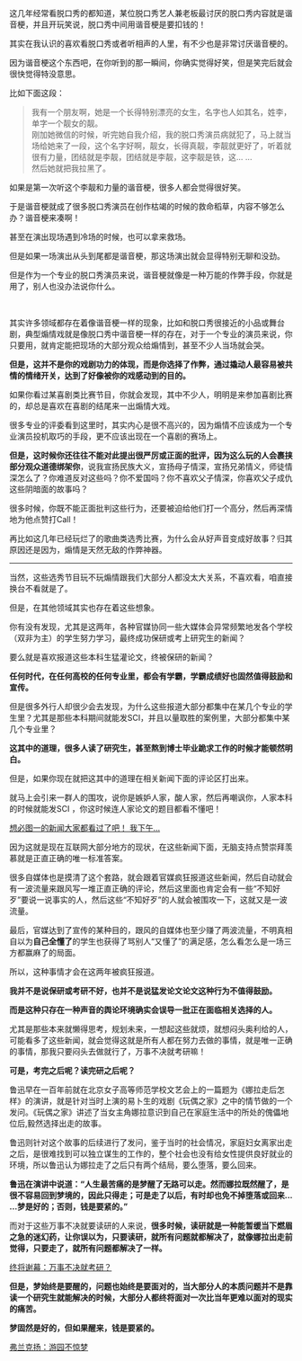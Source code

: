 <p data-pid="8Ypcb3Uf">这几年经常看脱口秀的都知道，某位脱口秀艺人兼老板最讨厌的脱口秀内容就是谐音梗，并且开玩笑说，脱口秀中间用谐音梗是要扣钱的！</p><p data-pid="Pqc4V4nY">其实在我认识的喜欢看脱口秀或者听相声的人里，有不少也是非常讨厌谐音梗的。</p><p data-pid="vEZxC-rE">因为谐音梗这个东西吧，在你听到的那一瞬间，你确实觉得好笑，但是笑完后就会很快觉得特没意思。</p><p data-pid="TIjy5BoB">比如下面这段：</p><blockquote data-pid="m_fl0WIZ">我有一个朋友啊，她是一个长得特别漂亮的女生，名字也人如其名，姓李，单字一个靓女的靓。<br>刚加她微信的时候，听完她自我介绍，我的脱口秀演员病就犯了，马上就当场给她来了一段，这个名字好啊，靓女，长得真靓，李靓就更好了，听着就很有力量，团结就是李靓，团结就是李靓，这李靓是铁，这... ...<br>然后她就把我拉黑了。</blockquote><p data-pid="StUl63il">如果是第一次听这个李靓和力量的谐音梗，很多人都会觉得很好笑。</p><p data-pid="hn9Mxtkc">于是谐音梗就成了很多脱口秀演员在创作枯竭的时候的救命稻草，内容不够怎么办？谐音梗来凑啊！</p><p data-pid="_MCHJJHP">甚至在演出现场遇到冷场的时候，也可以拿来救场。</p><p data-pid="DpMik1sW">但是如果一场演出从头到尾都是谐音梗，那这场演出就会显得特别无聊和没劲。</p><p data-pid="e3VGGGd6">但是作为一个专业的脱口秀演员来说，谐音梗就像是一种万能的作弊手段，你就是用了，别人也没办法说你什么。</p><p><br></p><p data-pid="pt_9PK9X">其实许多领域都存在着像谐音梗一样的现象，比如和脱口秀很接近的小品或舞台剧，典型煽情戏就是像脱口秀中谐音梗一样的存在，对于一个专业的演员来说，你只要用，就肯定能把现场的大部分观众给煽情到，甚至不少人当场就会哭。</p><p data-pid="MYH0A8d4"><b>但是，这并不是你的戏剧功力的体现，而是你选择了作弊，通过撬动人最容易被共情的情绪开关，达到了好像被你的戏感动到的目的。</b></p><p data-pid="kae0NteF">如果你看过某喜剧类比赛节目，你就会发现，其中不少人，明明是来参加喜剧比赛的，却总是喜欢在喜剧的结尾来一出煽情大戏。</p><p data-pid="I2Mt4t_9">很多专业的评委看到这里时，其实内心是很不高兴的，因为煽情不应该成为一个专业演员投机取巧的手段，更不应该出现在一个喜剧的赛场上。</p><p data-pid="MJ_HpSTF"><b>但是，这时候你还往往不能对此提出很严厉或正面的批评，因为这么玩的人会裹挟部分观众道德绑架你</b>，说我宣扬民族大义，宣扬母子情深，宣扬兄弟情义，师徒情深怎么了？你难道反对这些吗？你不爱国吗？你不喜欢父子情深，你喜欢父子成仇这些阴暗面的故事吗？</p><p data-pid="fx24W9zn">很多时候，你既不能正面批判这些行为，还要被迫给他们打一个高分，然后再深情地为他点赞打Call！</p><p data-pid="-osrxJIO">再比如这几年已经玩烂了的歌曲类选秀比赛，为什么会从好声音变成好故事？归其原因还是因为，煽情是天然无敌的作弊神器。</p><hr><p data-pid="ra2vcOiU">当然，这些选秀节目玩不玩煽情跟我们大部分人都没太大关系，不喜欢看，咱直接换台不看就是了。</p><p data-pid="2FI99ukh">但是，在其他领域其实也存在着这些想象。</p><p data-pid="WNP5hNB0">你有没有发现，尤其是这两年，各种官媒协同一些大媒体会异常频繁地发各个学校（双非为主）的学生努力学习，最终成功保研或考上研究生的新闻？</p><p data-pid="iIrADoqC">要么就是喜欢报道这些本科生猛灌论文，终被保研的新闻？</p><p data-pid="uWY8dceB"><b>任何时代，在任何高校的任何专业里，都会有学霸，学霸成绩好也固然值得鼓励和宣传。</b></p><p data-pid="FTBDfT6a">但是很多外行人却很少会去发现，为什么这些报道大部分都集中在某几个专业的学生里？尤其是那些本科期间就能发SCI，并且以量取胜的案例里，大部分都集中某几个专业里？</p><p data-pid="UFoOiO5N"><b>这其中的道理，很多人读了研究生，甚至熬到博士毕业跪求工作的时候才能顿然明白。</b></p><p data-pid="MctdwtBU">但是，如果你现在就把这其中的道理在相关新闻下面的评论区打出来。</p><p data-pid="pD-tR6tm">就马上会引来一群人的围攻，说你是嫉妒人家，酸人家，然后再嘲讽你，人家本科的时候就能发SCI ，你这时候连人家论文的题目都看不懂吧！</p><a href="https://www.zhihu.com/pin/1454199304332746752" data-draft-node="block" data-draft-type="link-card" class="internal">想必图一的新闻大家都看过了吧！ 我下午…</a><p data-pid="OLVUJpqg">因为这就是现在互联网大部分地方的现状，在这些新闻下面，无脑支持点赞崇拜羡慕就是正直正确的唯一标准答案。</p><p data-pid="C6o80oUL">很多自媒体也是摸清了这个套路，就会跟着官媒疯狂报道这些新闻，然后自动就会有一波流量来跟风写一堆正直正确的评论，然后这里面也肯定会有一些“不知好歹”要说一说事实的人，然后这些“不知好歹”的人就会被围攻一下，这就又是一波流量。</p><p data-pid="yjVCesVe">最后，官媒达到了宣传的某种目的，跟风的自媒体也至少赚了两波流量，不明真相自以为<b>自己全懂了</b>的学生也获得了骂别人“又懂了”的满足感，怎么看怎么是一场三方都赢麻了的局面。</p><p data-pid="f33BN31u">所以，这种事情才会在这两年被疯狂报道。</p><p data-pid="T5kqfzl9"><b>我并不是说保研或考研不好，也并不是说猛发论文论文这种行为不值得鼓励。</b></p><p data-pid="K0yN9fJZ"><b>而是这种只存在一种声音的舆论环境确实会误导一批正在面临相关选择的人。</b></p><p data-pid="DMqCCll6">尤其是那些本来就懒得思考，规划未来，一想起这些就烦，就想闷头奥利给的人，可能看多了这些新闻，就会觉得这就是所有人都在努力去做的事情，就是唯一正确的事情，那我只要闷头去做就行了，万事不决就考研嘛！</p><p data-pid="5STdji2A"><b>可是，考完之后呢？读完研之后呢？</b></p><p data-pid="QBajWnK2">鲁迅早在一百年前就在北京女子高等师范学校文艺会上的一篇题为《娜拉走后怎样》的演讲，就是针对当时上演的易卜生的戏剧《玩偶之家》之中的情节做的一个发问。《玩偶之家》讲述了当女主角娜拉意识到自己在家庭生活中的所处的傀儡地位后,毅然选择出走的故事。</p><p data-pid="KVj3Dxj5">鲁迅则针对这个故事的后续进行了发问，鉴于当时的社会情况，家庭妇女离家出走之后，是很难找到可以独立谋生的工作的，整个社会也没有给女性提供良好就业的环境，所以鲁迅认为娜拉走了之后只有两个结局，要么堕落，要么回来。</p><p data-pid="up-FxK8R"><b>鲁迅在演讲中说道：“人生最苦痛的是梦醒了无路可以走。然而娜拉既然醒了，是很不容易回到梦境的，因此只得走；可是走了以后，有时却也免不掉堕落或回来... ...梦是好的；否则，钱是要紧的。”</b></p><p data-pid="st26ZAaR">而对于这些万事不决就要读研的人来说，<b>很多时候，读研就是一种能暂缓当下燃眉之急的迷幻药，让你误以为，只要读研，就所有问题就都解决了，就像娜拉出走前觉得，只要走了，就所有问题都解决了一样。</b></p><a href="https://zhuanlan.zhihu.com/p/330936215" data-draft-node="block" data-draft-type="link-card" data-image="https://pic1.zhimg.com/v2-d9df98f71c5b66d970dedc815e9506d2_qhd.jpg?source=d16d100b" data-image-width="924" data-image-height="298" class="internal">终将谢幕：万事不决就考研？</a><p data-pid="N0GorYcc"><b>但是，梦始终是要醒的，问题也始终是要面对的，当大部分人的本质问题并不是靠读一个研究生就能解决的时候，大部分人都终将面对一次比当年更难以面对的现实的痛苦。</b></p><p data-pid="nOXl6Jlc"><b>梦固然是好的，但如果醒来，钱是要紧的。</b></p><a href="https://zhuanlan.zhihu.com/p/83483136" data-draft-node="block" data-draft-type="link-card" data-image="https://pic1.zhimg.com/v2-affef84c4032041c5132b5f3ed741f02_qhd.jpg?source=d16d100b" data-image-width="707" data-image-height="292" class="internal">弗兰克扬：游园不惊梦</a><p></p><p></p>